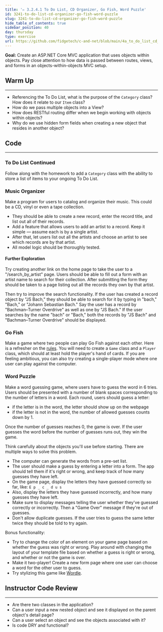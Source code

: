 ```yaml
---
title: '✏️ 3.2.4.1 To Do List, CD Organizer, Go Fish, Word Puzzle'
id: 3241-to-do-list-cd-organizer-go-fish-word-puzzle
slug: 3241-to-do-list-cd-organizer-go-fish-word-puzzle
hide_table_of_contents: true
sidebar_position: 40
day: thursday
type: exercise
url: https://github.com/fidgetech/c-and-net/blob/main/4a_to_do_list_cd_organizer_hangman_and_go_fish_classwork.md
---
```


**Goal:** Create an ASP.NET Core MVC application that uses objects within objects. Pay close attention to how data is passed between routes, views, and forms in an objects-within-objects MVC setup.

## Warm Up
---

* Referencing the To Do List, what is the purpose of the `Category` class? How does it relate to our `Item` class?
* How do we pass multiple objects into a View?
* How does RESTful routing differ when we begin working with objects within objects?
* Why do we use hidden form fields when creating a new object that resides in another object?

## Code
---

### To Do List Continued

Follow along with the homework to add a `Category` class with the ability to store a list of items to your ongoing To Do List.

### Music Organizer

Make a program for users to catalog and organize their music. This could be a CD, vinyl or even a tape collection.

* They should be able to create a new record, enter the record title, and list out all of their records.
* Add a feature that allows users to add an artist to a record. Keep it simple — assume each is by a single artist.
* After that, let users list out all the artists and choose an artist to see which records are by that artist.
* All model logic should be thoroughly tested.

#### Further Exploration

Try creating another link on the home page to take the user to a "/search\_by\_artist" page. Users should be able to fill out a form with an artist name to search for their collection. After submitting the form they should be taken to a page listing out all the records they own by that artist.

Then try to improve the search functionality. If the user has created a record object by "JS Bach," they should be able to search for it by typing in "bach," "Bach," or "Johann Sebastian Bach."  Say the user has a record by "Bachman–Turner Overdrive" as well as one by "JS Bach." If the user searches by the name "bach" or "Bach," both the records by "JS Bach" and "Bachman–Turner Overdrive" should be displayed.

### Go Fish

Make a game where two people can play Go Fish against each other. Here is a refresher on the [rules](https://simple.wikipedia.org/wiki/Go_Fish). You will need to create a `Game` class and a `Player` class, which should at least hold the player's hand of cards. If you are feeling ambitious, you can also try creating a single-player mode where one user can play against the computer.

### Word Puzzle

Make a word guessing game, where users have to guess the word in 6 tries. Users should be presented with a number of blank spaces corresponding to the number of letters in a word. Each round, users should guess a letter: 

* if the letter is in the word, the letter should show up on the webpage
* if the letter is not in the word, the number of allowed guesses counts down by 1. 

Once the number of guesses reaches 0, the game is over. If the user guesses the word before the number of guesses runs out, they win the game.

Think carefully about the objects you'll use before starting. There are multiple ways to solve this problem.

* The computer can generate the words from a pre-set list.
* The user should make a guess by entering a letter into a form. The app should tell them if it's right or wrong, and keep track of how many guesses they have left.
* On the game page, display the letters they have guessed correctly so far, like: `E p _ c _ d u s`
* Also, display the letters they have guessed incorrectly, and how many guesses they have left.
* Make sure to display messages telling the user whether they've guessed correctly or incorrectly. Then a "Game Over" message if they're out of guesses.
* Don't allow duplicate guesses. If the user tries to guess the same letter twice they should be told to try again.

Bonus functionality:

* Try to change the color of an element on your game page based on whether the guess was right or wrong. Play around with changing the layout of your template file based on whether a guess is right or wrong, and whether or not the game is over.
* Make it two-player! Create a new form page where one user can choose a word for the other user to guess.
* Try stylizing this game like [Wordle](https://wordplay.com/).

## Instructor Code Review
---

* Are there two classes in the application?
* Can a user input a new nested object and see it displayed on the parent object's detail page?
* Can a user select an object and see the objects associated with it?
* Is code DRY and functional?
